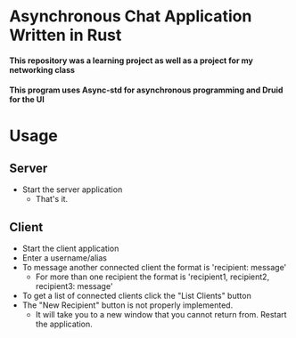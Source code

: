 # Asynchronous Chat Application Written in Rust
#### This repository was a learning project as well as a project for my networking class
#### This program uses Async-std for asynchronous programming and Druid for the UI

# Usage
## Server
- Start the server application
  - That's it.
## Client 
- Start the client application
- Enter a username/alias
- To message another connected client the format is 'recipient: message'
    - For more than one recipient the format is 'recipient1, recipient2, recipient3: message'
- To get a list of connected clients click the "List Clients" button
- The "New Recipient" button is not properly implemented.
    - It will take you to a new window that you cannot return from. Restart the application. 
